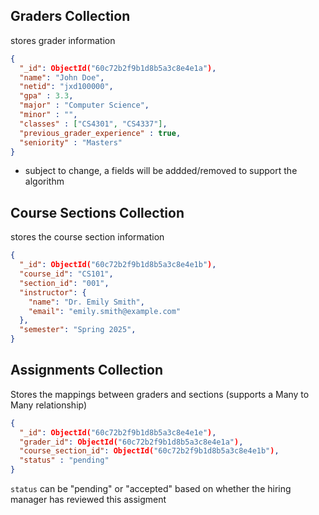 ## Graders Collection
stores grader information

```json
{
  "_id": ObjectId("60c72b2f9b1d8b5a3c8e4e1a"),
  "name": "John Doe",
  "netid": "jxd100000",
  "gpa" : 3.3,
  "major" : "Computer Science",
  "minor" : "",
  "classes" : ["CS4301", "CS4337"],
  "previous_grader_experience" : true,
  "seniority" : "Masters"
}
```
- subject to change, a fields will be addded/removed to support the algorithm

## Course Sections Collection
stores the course section information
```json 
{
  "_id": ObjectId("60c72b2f9b1d8b5a3c8e4e1b"),
  "course_id": "CS101",
  "section_id": "001",
  "instructor": {
    "name": "Dr. Emily Smith",
    "email": "emily.smith@example.com"
  },
  "semester": "Spring 2025",
}
```

## Assignments Collection
Stores the mappings between graders and sections (supports a Many to Many relationship)
```json
{
  "_id": ObjectId("60c72b2f9b1d8b5a3c8e4e1e"),
  "grader_id": ObjectId("60c72b2f9b1d8b5a3c8e4e1a"),
  "course_section_id": ObjectId("60c72b2f9b1d8b5a3c8e4e1b"),
  "status" : "pending"
}
```
`status` can be "pending" or "accepted" based on whether the hiring manager has reviewed this assigment